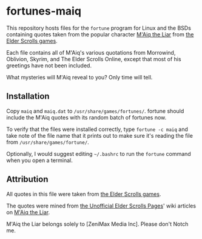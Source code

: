 fortunes-maiq
=============

This repository hosts files for the `fortune` program for Linux and the BSDs
containing quotes taken from the popular character [M'Aiq the Liar] from
[the Elder Scrolls games].

[M'Aiq the Liar]: https://uesp.net/wiki/General:M%27Aiq_the_Liar
[the Elder Scrolls games]: https://elderscrolls.com/

Each file contains all of M'Aiq's various quotations from Morrowind, Oblivion,
Skyrim, and The Elder Scrolls Online, except that most of his greetings have
not been included.

What mysteries will M'Aiq reveal to you?  Only time will tell.

Installation
------------

Copy `maiq` and `maiq.dat` to `/usr/share/games/fortunes/`.  fortune should
include the M'Aiq quotes with its random batch of fortunes now.

To verify that the files were installed correctly, type `fortune -c maiq` and
take note of the file name that it prints out to make sure it's reading the
file from `/usr/share/games/fortune/`.

Optionally, I would suggest editing `~/.bashrc` to run the `fortune` command
when you open a terminal.

Attribution
-----------

All quotes in this file were taken from [the Elder Scrolls games].

The quotes were mined from [the Unofficial Elder Scrolls Pages]' wiki
articles on [M'Aiq the Liar].

[the Unofficial Elder Scrolls Pages]: https://uesp.net/

M'Aiq the Liar belongs solely to [ZeniMax Media Inc].  Please don't Notch me.

[ZeniMax Media]: https://www.zenimax.com/
